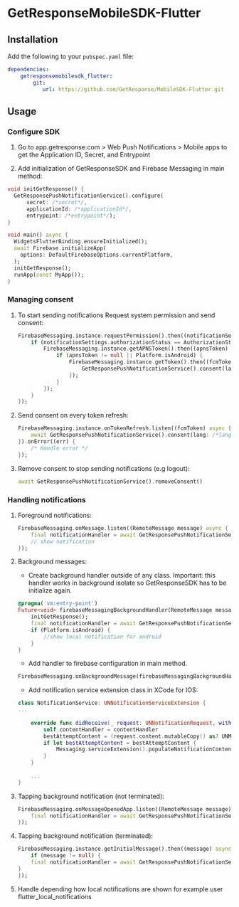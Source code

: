 # GetResponseMobileSDK-Flutter

## Installation

Add the following to your `pubspec.yaml` file:
    
```yaml
dependencies:
    getresponsemobilesdk_flutter: 
        git:
           url: https://github.com/GetResponse/MobileSDK-Flutter.git
  ```

## Usage

### Configure SDK

1. Go to app.getresponse.com > Web Push Notifications > Mobile apps to get the Application ID, Secret, and Entrypoint

2. Add initialization of GetResponseSDK and Firebase Messaging in main method:

```dart
void initGetResponse() {
  GetResponsePushNotificationService().configure(
      secret: /*secret*/,
      applicationId: /*applicationId*/,
      entrypoint: /*entrypoint*/);
}

void main() async {
  WidgetsFlutterBinding.ensureInitialized();
  await Firebase.initializeApp(
    options: DefaultFirebaseOptions.currentPlatform,
  );
  initGetResponse();
  runApp(const MyApp());
}
```

### Managing consent

1. To start sending notifications Request system permission and send consent:
    ```dart
    FirebaseMessaging.instance.requestPermission().then((notificationSettings) async {
        if (notificationSettings.authorizationStatus == AuthorizationStatus.authorized) {
            FirebaseMessaging.instance.getAPNSToken().then((apnsToken) {
                if (apnsToken != null || Platform.isAndroid) {
                    FirebaseMessaging.instance.getToken().then((fcmToken) {
                        GetResponsePushNotificationService().consent(lang: /*languageCode*/, externalId: /*externalId*/, email: /*email (optional)*/, fcmToken: fcmToken);
                    });
                }
            });
        }
    });
    ```
2. Send consent on every token refresh:
    ```dart
    FirebaseMessaging.instance.onTokenRefresh.listen((fcmToken) async {
        await GetResponsePushNotificationService().consent(lang: /*languageCode*/, externalId: /*externalId*/, email: /*email (optional)*/, fcmToken: fcmToken);
    }).onError((err) {
        /* Handle error */
    });
    ```
3. Remove consent to stop sending notifications (e.g logout):
    ```dart
    await GetResponsePushNotificationService().removeConsent()
    ```

### Handling notifications

1. Foreground notifications:
    ```dart
    FirebaseMessaging.onMessage.listen((RemoteMessage message) async {
        final notificationHandler = await GetResponsePushNotificationService().handleIncomingNotification(message.data, EventType.showed);
        // show notification 
    });
    ```
2. Background messages:
    - Create background handler outside of any class. Important: this handler works in background isolate so GetResponseSDK has to be
      initialize again.
    ```dart
    @pragma('vm:entry-point')
    Future<void> firebaseMessagingBackgroundHandler(RemoteMessage message) async {
        initGetResponse();
        final notificationHandler = await GetResponsePushNotificationService().handleIncomingNotification(message.data, EventType.showed);
        if (Platform.isAndroid) {
            //show local notification for android
        }
    }
    ```

    - Add handler to firebase configuration in main method.

     ```dart
     FirebaseMessaging.onBackgroundMessage(firebaseMessagingBackgroundHandler);
     ```

     - Add notification service extension class in XCode for IOS:

     ```swift
     class NotificationService: UNNotificationServiceExtension {
     ...
        
         override func didReceive(_ request: UNNotificationRequest, withContentHandler contentHandler: @escaping (UNNotificationContent) -> Void) {
             self.contentHandler = contentHandler
             bestAttemptContent = (request.content.mutableCopy() as? UNMutableNotificationContent)
             if let bestAttemptContent = bestAttemptContent {
                 Messaging.serviceExtension().populateNotificationContent(bestAttemptContent, withContentHandler: contentHandler)
             }
         }
            
         ...
     }
     ```
3. Tapping background notification (not terminated):
    ```dart
    FirebaseMessaging.onMessageOpenedApp.listen((RemoteMessage message) async {
        final notificationHandler = await GetResponsePushNotificationService().handleIncomingNotification(message.data, EventType.clicked);
    });
    ```
4. Tapping background notification (terminated):
    ```dart
    FirebaseMessaging.instance.getInitialMessage().then((message) async {
        if (message != null) {
        final notificationHandler = await GetResponsePushNotificationService().handleIncomingNotification(message.data, EventType.clicked);
    }
    });
    ```
5. Handle depending how local notifications are shown for example user flutter_local_notifications
